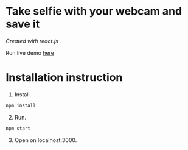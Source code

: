 # Take selfie with your webcam and save it

_Created with react.js_

Run live demo [here](https://drednes.github.io/webcam-selfie/)

# Installation instruction

1. Install.

```bash
npm install
```

2. Run.

```bash
npm start
```

3. Open on localhost:3000.
